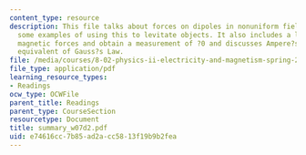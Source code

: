 ```yaml
---
content_type: resource
description: This file talks about forces on dipoles in nonuniform fields, and show
  some examples of using this to levitate objects. It also includes a lab to measure
  magnetic forces and obtain a measurement of ?0 and discusses Ampere?s Law, the magnetic
  equivalent of Gauss?s Law.
file: /media/courses/8-02-physics-ii-electricity-and-magnetism-spring-2007/e74616cc7b85ad2acc5813f19b9b2fea_summary_w07d2.pdf
file_type: application/pdf
learning_resource_types:
- Readings
ocw_type: OCWFile
parent_title: Readings
parent_type: CourseSection
resourcetype: Document
title: summary_w07d2.pdf
uid: e74616cc-7b85-ad2a-cc58-13f19b9b2fea
---
```

